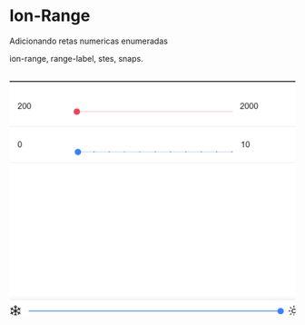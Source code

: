 <h1>Ion-Range</h1>
<p>Adicionando retas numericas enumeradas</p>
<p>ion-range, range-label, stes, snaps.</p>
<br> 
<img src="./src/assets/tela (2).png"/>